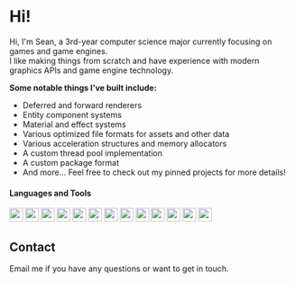 # Hi!
Hi, I'm Sean, a 3rd-year computer science major currently focusing on games and game engines.  
I like making things from scratch and have experience with modern graphics APIs and game engine technology.

**Some notable things I've built include:**
- Deferred and forward renderers
- Entity component systems
- Material and effect systems
- Various optimized file formats for assets and other data
- Various acceleration structures and memory allocators
- A custom thread pool implementation
- A custom package format
- And more... Feel free to check out my pinned projects for more details!

#### Languages and Tools
<img src="https://upload.wikimedia.org/wikipedia/commons/thumb/1/18/C_Programming_Language.svg/217px-C_Programming_Language.svg.png" height="24"> <img src="https://upload.wikimedia.org/wikipedia/commons/thumb/1/18/ISO_C%2B%2B_Logo.svg/213px-ISO_C%2B%2B_Logo.svg.png" height="24">
<img src="https://upload.wikimedia.org/wikipedia/commons/thumb/0/0a/Python.svg/48px-Python.svg.png" height="24">
<img src="https://upload.wikimedia.org/wikipedia/commons/thumb/c/cf/Lua-Logo.svg/240px-Lua-Logo.svg.png" height="24">
<img src="https://upload.wikimedia.org/wikipedia/commons/thumb/1/13/Cmake.svg/240px-Cmake.svg.png" height="24">
<img src="https://upload.wikimedia.org/wikipedia/commons/thumb/9/9f/Vimlogo.svg/240px-Vimlogo.svg.png" height="24">
<img src="https://upload.wikimedia.org/wikipedia/commons/thumb/5/59/Visual_Studio_Icon_2019.svg/241px-Visual_Studio_Icon_2019.svg.png" height="24">
<img src="https://upload.wikimedia.org/wikipedia/commons/thumb/3/3f/Git_icon.svg/97px-Git_icon.svg.png" height="24">
<img src="https://upload.wikimedia.org/wikipedia/commons/thumb/0/0c/Blender_logo_no_text.svg/293px-Blender_logo_no_text.svg.png" height="24">
<img src="https://upload.wikimedia.org/wikipedia/commons/thumb/a/af/Adobe_Photoshop_CC_icon.svg/246px-Adobe_Photoshop_CC_icon.svg.png" height="24">
<img src="https://upload.wikimedia.org/wikipedia/commons/thumb/f/fb/Adobe_Illustrator_CC_icon.svg/246px-Adobe_Illustrator_CC_icon.svg.png" height="24">
<img src="https://upload.wikimedia.org/wikipedia/commons/thumb/b/b6/Adobe_Photoshop_Lightroom_CC_logo.svg/246px-Adobe_Photoshop_Lightroom_CC_logo.svg.png" height="24">
<img src="https://upload.wikimedia.org/wikipedia/commons/thumb/f/fe/Vulkan_logo.svg/320px-Vulkan_logo.svg.png" height="24">

## Contact
Email me if you have any questions or want to get in touch.
